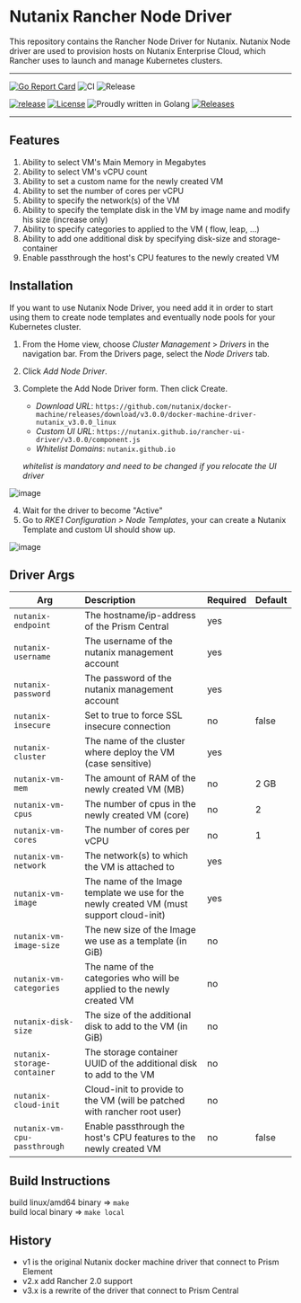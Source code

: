 # Nutanix Rancher Node Driver

This repository contains the Rancher Node Driver for Nutanix. Nutanix Node driver are used to provision hosts on Nutanix Enterprise Cloud, which Rancher uses to launch and manage Kubernetes clusters.


---

[![Go Report Card](https://goreportcard.com/badge/github.com/nutanix/docker-machine)](https://goreportcard.com/report/github.com/nutanix/docker-machine)
![CI](https://github.com/nutanix/docker-machine/actions/workflows/integration.yml/badge.svg)
![Release](https://github.com/nutanix/docker-machine/actions/workflows/release.yml/badge.svg)

[![release](https://img.shields.io/github/release-pre/nutanix/docker-machine.svg)](https://github.com/nutanix/docker-machine/releases)
[![License](https://img.shields.io/badge/License-MPL%202.0-blue.svg)](https://github.com/nutanix/docker-machine/blob/master/LICENSE)
![Proudly written in Golang](https://img.shields.io/badge/written%20in-Golang-92d1e7.svg)
[![Releases](https://img.shields.io/github/downloads/nutanix/docker-machine/total.svg)](https://github.com/nutanix/docker-machine/releases)

---

Features
---------

1. Ability to select VM's Main Memory in Megabytes
2. Ability to select VM's vCPU count
3. Ability to set a custom name for the newly created VM
4. Ability to set the number of cores per vCPU
5. Ability to specify the network(s) of the VM
6. Ability to specify the template disk in the VM by image name and modify his size (increase only)
7. Ability to specify categories to applied to the VM ( flow, leap, ...)
8. Ability to add one additional disk by specifying disk-size and storage-container
9. Enable passthrough the host's CPU features to the newly created VM


Installation
--------------------

If you want to use Nutanix Node Driver, you need add it in order to start using them to create node templates and eventually node pools for your Kubernetes cluster.

1. From the Home view, choose *Cluster Management* > *Drivers* in the navigation bar. From the Drivers page, select the *Node Drivers* tab.
2. Click *Add Node Driver*.
3. Complete the Add Node Driver form. Then click Create.

    - *Download URL*: `https://github.com/nutanix/docker-machine/releases/download/v3.0.0/docker-machine-driver-nutanix_v3.0.0_linux`  
    - *Custom UI URL*: `https://nutanix.github.io/rancher-ui-driver/v3.0.0/component.js`  
    - *Whitelist Domains*: `nutanix.github.io`  
      
    *whitelist is mandatory and need to be changed if you relocate the UI driver*

![image](https://user-images.githubusercontent.com/180613/139593826-9d48bc40-29c0-42cb-8122-0e95304eeac8.png)

4. Wait for the driver to become "Active"
5. Go to *RKE1 Configuration > Node Templates*, your can create a Nutanix Template and custom UI should show up.

![image](https://user-images.githubusercontent.com/180613/139594240-db4f375f-5918-4918-b1be-4aa8e4232f0f.png)



Driver Args
-----------
|Arg                           |Description                                                              |Required          |Default |
|------------------------------|:------------------------------------------------------------------------|:-----------------|--------|
| `nutanix-endpoint`           |The hostname/ip-address of the Prism Central                             |yes               ||
| `nutanix-username`           |The username of the nutanix management account                           |yes               ||
| `nutanix-password`           |The password of the nutanix management account                           |yes               ||
| `nutanix-insecure`           |Set to true to force SSL insecure connection                             |no                |false|
| `nutanix-cluster`            |The name of the cluster where deploy the VM (case sensitive)             |yes               ||
| `nutanix-vm-mem`             |The amount of RAM of the newly created VM (MB)                           |no                | 2 GB|
| `nutanix-vm-cpus`            |The number of cpus in the newly created VM (core)                        |no                | 2|
| `nutanix-vm-cores`           |The number of cores per vCPU                                             |no                | 1|
| `nutanix-vm-network`         |The network(s) to which the VM is attached to                            |yes               ||
| `nutanix-vm-image`           |The name of the Image template we use for the newly created VM (must support cloud-init)|yes               ||
| `nutanix-vm-image-size`      |The new size of the Image we use as a template (in GiB)                  |no                ||
| `nutanix-vm-categories`      |The name of the categories who will be applied to the newly created VM   |no                ||
| `nutanix-disk-size`          |The size of the additional disk to add to the VM (in GiB)                |no                ||
| `nutanix-storage-container`  |The storage container UUID of the additional disk to add to the VM       |no                ||
| `nutanix-cloud-init`         |Cloud-init to provide to the VM (will be patched with rancher root user) |no                ||
| `nutanix-vm-cpu-passthrough` |Enable passthrough the host's CPU features to the newly created VM       |no                |false|

Build Instructions
--------------------

build linux/amd64 binary => `make`  
build local binary => `make local`
## History

* v1 is the original Nutanix docker machine driver that connect to Prism Element
* v2.x add Rancher 2.0 support
* v3.x is a rewrite of the driver that connect to Prism Central


